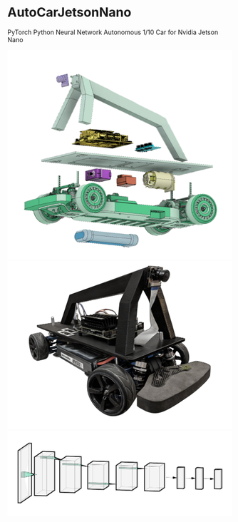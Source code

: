 # AutoCarJetsonNano
PyTorch Python Neural Network Autonomous 1/10 Car for Nvidia Jetson Nano

![Jetson Nano 1/10th RC Car](media/carcolor.png)
![Car Real](media/car.png)
![Network](media/network.png)